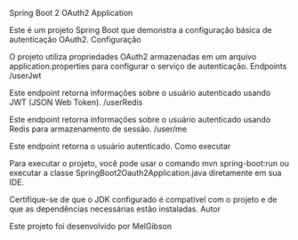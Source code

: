 Spring Boot 2 OAuth2 Application

Este é um projeto Spring Boot que demonstra a configuração básica de autenticação OAuth2.
Configuração

O projeto utiliza propriedades OAuth2 armazenadas em um arquivo application.properties para configurar o serviço de autenticação.
Endpoints
/userJwt

Este endpoint retorna informações sobre o usuário autenticado usando JWT (JSON Web Token).
/userRedis

Este endpoint retorna informações sobre o usuário autenticado usando Redis para armazenamento de sessão.
/user/me

Este endpoint retorna o usuário autenticado.
Como executar

Para executar o projeto, você pode usar o comando mvn spring-boot:run ou executar a classe SpringBoot2Oauth2Application.java diretamente em sua IDE.

Certifique-se de que o JDK configurado é compatível com o projeto e de que as dependências necessárias estão instaladas.
Autor

Este projeto foi desenvolvido por MelGibson